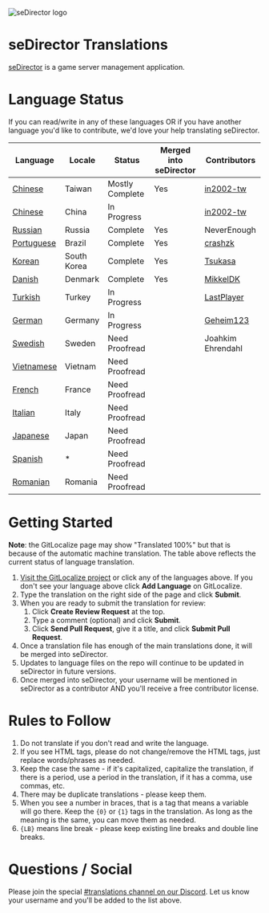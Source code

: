 ![seDirector logo](https://sedirector.net/images/logo.png)

# seDirector Translations

[seDirector](https://sedirector.net) is a game server management application.

# Language Status

If you can read/write in any of these languages OR if you have another language you'd like to contribute, we'd love your help translating seDirector.

|Language|Locale|Status|Merged into seDirector|Contributors|
|--|--|--|--|--|
|[Chinese](https://gitlocalize.com/repo/6519/zh-TW/en.json)|Taiwan|Mostly Complete|Yes|[in2002-tw](https://github.com/in2002-tw)|
|[Chinese](https://gitlocalize.com/repo/6519/zh/en.json)|China|In Progress||[in2002-tw](https://github.com/in2002-tw)|
|[Russian](https://gitlocalize.com/repo/6519/ru/en.json)|Russia|Complete|Yes|NeverEnough|
|[Portuguese](https://gitlocalize.com/repo/6519/pt-BR/en.json)|Brazil|Complete|Yes|[crashzk](https://github.com/crashzk)|
|[Korean](https://gitlocalize.com/repo/6519/ko/en.json)|South Korea|Complete|Yes|[Tsukasa](https://github.com/Tsukasa-Nefren)|
|[Danish](https://gitlocalize.com/repo/6519/da/en.json)|Denmark|Complete|Yes|[MikkelDK](https://github.com/MikkelDK)|
|[Turkish](https://gitlocalize.com/repo/6519/tr/en.json)|Turkey|In Progress||[LastPlayer](https://github.com/LastPlayerTR)|
|[German](https://gitlocalize.com/repo/6519/de/en.json)|Germany|In Progress||[Geheim123](https://github.com/Geheim123)|
|[Swedish](https://gitlocalize.com/repo/6519/sv/en.json)|Sweden|Need Proofread||Joahkim Ehrendahl|
|[Vietnamese](https://gitlocalize.com/repo/6519/vi/en.json)|Vietnam|Need Proofread|||
|[French](https://gitlocalize.com/repo/6519/fr/en.json)|France|Need Proofread|||
|[Italian](https://gitlocalize.com/repo/6519/it/en.json)|Italy|Need Proofread|||
|[Japanese](https://gitlocalize.com/repo/6519/ja/en.json)|Japan|Need Proofread|||
|[Spanish](https://gitlocalize.com/repo/6519/es/en.json)|*|Need Proofread|||
|[Romanian](https://gitlocalize.com/repo/6519/ro/en.json)|Romania|Need Proofread|||

# Getting Started

**Note**: the GitLocalize page may show "Translated 100%" but that is because of the automatic machine translation. The table above reflects the current status of language translation.

1.  [Visit the GitLocalize project](https://gitlocalize.com/repo/6519) or click any of the languages above. If you don't see your language above click **Add Language** on GitLocalize.
2.  Type the translation on the right side of the page and click **Submit**.
3.  When you are ready to submit the translation for review:
    1. Click **Create Review Request** at the top.
    2. Type a comment (optional) and click **Submit**.
    3. Click **Send Pull Request**, give it a title, and click **Submit Pull Request**.
4.  Once a translation file has enough of the main translations done, it will be merged into seDirector.
5.  Updates to language files on the repo will continue to be updated in seDirector in future versions.
6.  Once merged into seDirector, your username will be mentioned in seDirector as a contributor AND you'll receive a free contributor license.

# Rules to Follow

1.  Do not translate if you don't read and write the language.
2.  If you see HTML tags, please do not change/remove the HTML tags, just replace words/phrases as needed.
3.  Keep the case the same - if it's capitalized, capitalize the translation, if there is a period, use a period in the translation, if it has a comma, use commas, etc.
4.  There may be duplicate translations - please keep them.
5.  When you see a number in braces, that is a tag that means a variable will go there. Keep the `{0}` or `{1}` tags in the translation. As long as the meaning is the same, you can move them as needed.
6.  `{LB}` means line break - please keep existing line breaks and double line breaks.

# Questions / Social

Please join the special [#translations channel on our Discord](https://sedirector.net/discord/translations). Let us know your username and you'll be added to the list above.